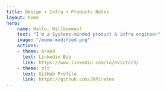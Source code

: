 ```yaml
---
title: Design + Infra + Products Notes
layout: home
hero:
    name: Hallo, Willkommen!
    text: "I'm a Systems-minded product & infra engineer"
    image: "/meme-modified.png"
    actions:
    - theme: brand
      text: Linkedin Bio
      link: https://www.linkedin.com/in/evictor3/
    - theme: alt
      text: GitHub Profile
      link: https://github.com/30Piraten
---
```

